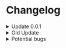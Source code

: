 # Changelog

<details>
<summary>Update 0.0.1</summary>

- bump to latest (07/07/2022)
- add absolute import, run + build manual test OK
- notes:
  - failed to implement alias import: use eslint:import -> install eslint-resolver-import-ts -> keep getting the error `Resolve error: Cannot find module 'node:fs'`

</details>

<details>
<summary>Old Update</summary>

- 17/04/2022
  - update template, seems like CRA fixed the TS definitions for react and reactDOM
- 07/04/2022:
  - delete jsxBracketLine deprecated in Prettier
- 22/02/2022:
  - add react-icons
  - update ESLint rules allowExpressions, e.g this acceptable: `<NavLink style={({ propLogic }) => {...codeHere}>`
  - clean up the repo a bit
  - for cyclic object value, delete the `/routes` folder
- 14/02/2022:
  - bump ESLint manually `npm i -D eslint@7.28.0` to fix [this](https://github.com/prettier/eslint-plugin-prettier/blob/master/CHANGELOG.md#v400-2021-08-30)
  - add `eslint` in -D, may break, needs check
- 09/11/2021
  - updates React Router to v6
- 01/11/2021
  - add `react-router-dom`, `query-string`, `uuid` and their @types
  - fix some eslint rules
  - change replicate cmds to `eslint@7.11.0` to avoid ESLint 8 breaking changes

</details>

<details>
<summary>Potential bugs</summary>

- 14/02/2022
  - [Bugs with ESLint + Prettier](https://github.com/prettier/eslint-plugin-prettier/issues/434)
  - <https://github.com/Hongbo-Miao/hongbomiao.com/pull/3270>
- 13/10/2021
  - this template currently is having problems with `npm audit`, around 20 vulnerable? pckgs
    - [Issue](https://github.com/facebook/create-react-app/issues/11174)
    - brain-dead fix, move `"react-scripts": "4.0.3"` from dependencies -> devDependencies, then `npm audit --production` will OK (`npm audit --production` will have same warning as `npm audit` if not move `"react-scripts": "4.0.3"`)
  - ESLint recently updated to v8.0.0, breaking when using `react-scripts` atm
    - will need to update the template when CRA updates `react-scripts` to using ESLint v8.0

</details>
